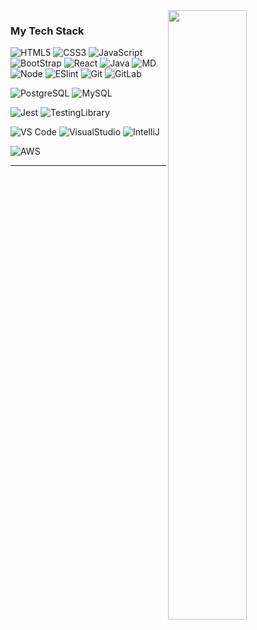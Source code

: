 <img align="right" width="50%" src="https://github-readme-stats.vercel.app/api?username=gajinkim&count_private=true&show_icons=true&include_all_commits=true&theme=dark">

### My Tech Stack
![HTML5](https://img.shields.io/badge/-HTML5-%23E44D27?style=flat-square&logo=html5&logoColor=ffffff)
![CSS3](https://img.shields.io/badge/-CSS3-%231572B6?style=flat-square&logo=css3)
![JavaScript](https://img.shields.io/badge/-JavaScript-%23F7DF1C?style=flat-square&logo=javascript&logoColor=000000&labelColor=%23F7DF1C&color=%23FFCE5A)
![BootStrap](https://img.shields.io/badge/Bootstrap-563D7C?style=flat-square&logo=bootstrap&logoColor=white)
![React](https://img.shields.io/badge/-React-%23282C34?style=flat-square&logo=react)
![Java](https://img.shields.io/badge/Java-ED8B00?style=flat-square&logo=java&logoColor=white)
![MD](https://img.shields.io/badge/Markdown-000000?style=flat-square&logo=markdown&logoColor=white)
![Node](https://img.shields.io/badge/Node.js-43853D?style=flat-square&logo=node.js&logoColor=white)
![ESlint](https://img.shields.io/badge/-ESLint-%234B32C3?style=flat-square&logo=eslint)
![Git](https://img.shields.io/badge/-Git-%23F05032?style=flat-square&logo=git&logoColor=%23ffffff)
![GitLab](https://img.shields.io/badge/-GitLab-FCA121?style=flat-square&logo=gitlab)

![PostgreSQL](https://img.shields.io/badge/PostgreSQL-316192?style=flat-square&logo=postgresql&logoColor=white)
![MySQL](https://img.shields.io/badge/MongoDB-4EA94B?style=flat-square&logo=mongodb&logoColor=white)

![Jest](https://img.shields.io/badge/Jest-323330?style=flat-square&logo=Jest&logoColor=white)
![TestingLibrary](https://img.shields.io/badge/testing%20library-323330?style=flat-square&logo=testing-library&logoColor=red)

![VS Code](https://img.shields.io/badge/-VSCode-%23007ACC?style=flat-square&logo=visual-studio-code)
![VisualStudio](https://img.shields.io/badge/Visual_Studio-5C2D91?style=flat-square&logo=visual%20studio&logoColor=white)
![IntelliJ](https://img.shields.io/badge/IntelliJ_IDEA-000000.svg?style=flat-square&logo=intellij-idea&logoColor=white)

![AWS](https://img.shields.io/badge/Amazon_AWS-232F3E?style=flat-square&logo=amazon-aws&logoColor=white)

---

<!-- List of Badges -->
<!-- https://dev.to/envoy_/150-badges-for-github-pnk#cloud -->

